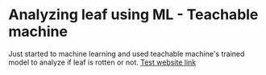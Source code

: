 # Analyzing leaf using ML - Teachable machine
Just started to machine learning and used teachable machine's trained model to analyze if leaf is rotten or not.
[Test website link](mlleaf.netlify.com)
